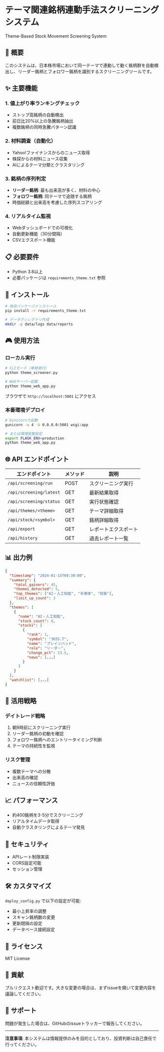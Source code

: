 # テーマ関連銘柄連動手法スクリーニングシステム
Theme-Based Stock Movement Screening System

## 🚀 概要

このシステムは、日本株市場において同一テーマで連動して動く銘柄群を自動検出し、リーダー銘柄とフォロワー銘柄を識別するスクリーニングツールです。

## ✨ 主要機能

### 1. 値上がり率ランキングチェック
- ストップ高銘柄の自動検出
- 前日比20%以上の急騰銘柄抽出
- 複数銘柄の同時急騰パターン認識

### 2. 材料調査（自動化）
- Yahoo!ファイナンスからのニュース取得
- 株探からの材料ニュース収集
- AIによるテーマ分類とクラスタリング

### 3. 銘柄の序列判定
- **リーダー銘柄**: 最も出来高が多く、材料の中心
- **フォロワー銘柄**: 同テーマで追随する銘柄
- 時価総額と出来高を考慮した序列スコアリング

### 4. リアルタイム監視
- Webダッシュボードでの可視化
- 自動更新機能（30分間隔）
- CSVエクスポート機能

## 📋 必要要件

- Python 3.8以上
- 必要パッケージは `requirements_theme.txt` 参照

## 🔧 インストール

```bash
# 依存パッケージインストール
pip install -r requirements_theme.txt

# データディレクトリ作成
mkdir -p data/logs data/reports
```

## 🎮 使用方法

### ローカル実行

```bash
# CLIモード（単発実行）
python theme_screener.py

# Webサーバー起動
python theme_web_app.py
```

ブラウザで `http://localhost:5001` にアクセス

### 本番環境デプロイ

```bash
# Gunicornで起動
gunicorn -w 4 -b 0.0.0.0:5001 wsgi:app

# または環境変数設定
export FLASK_ENV=production
python theme_web_app.py
```

## 🌐 API エンドポイント

| エンドポイント | メソッド | 説明 |
|-------------|---------|------|
| `/api/screening/run` | POST | スクリーニング実行 |
| `/api/screening/latest` | GET | 最新結果取得 |
| `/api/screening/status` | GET | 実行状態確認 |
| `/api/themes/<theme>` | GET | テーマ詳細取得 |
| `/api/stock/<symbol>` | GET | 銘柄詳細取得 |
| `/api/export` | GET | レポートエクスポート |
| `/api/history` | GET | 過去レポート一覧 |

## 📊 出力例

```json
{
  "timestamp": "2024-01-15T09:30:00",
  "summary": {
    "total_gainers": 45,
    "themes_detected": 5,
    "top_themes": ["AI・人工知能", "半導体", "防衛"],
    "limit_up_count": 3
  },
  "themes": [
    {
      "name": "AI・人工知能",
      "stock_count": 8,
      "stocks": [
        {
          "rank": 1,
          "symbol": "3655.T",
          "name": "ブレインパッド",
          "role": "リーダー",
          "change_pct": 23.5,
          "news": [...]
        }
      ]
    }
  ],
  "watchlist": [...]
}
```

## 🎯 活用戦略

### デイトレード戦略
1. 朝9時前にスクリーニング実行
2. リーダー銘柄の初動を確認
3. フォロワー銘柄へのエントリータイミング判断
4. テーマの持続性を監視

### リスク管理
- 複数テーマへの分散
- 出来高の確認
- ニュースの信頼性評価

## 📈 パフォーマンス

- 約400銘柄を3-5分でスクリーニング
- リアルタイムデータ取得
- 自動クラスタリングによるテーマ発見

## 🔐 セキュリティ

- APIレート制限実装
- CORS設定可能
- セッション管理

## 🛠 カスタマイズ

`deploy_config.py` で以下の設定が可能:
- 最小上昇率の調整
- スキャン銘柄数の変更
- 更新間隔の設定
- データベース接続設定

## 📝 ライセンス

MIT License

## 🤝 貢献

プルリクエスト歓迎です。大きな変更の場合は、まずissueを開いて変更内容を議論してください。

## 📧 サポート

問題が発生した場合は、GitHubのissueトラッカーで報告してください。

---

**注意事項**: 本システムは情報提供のみを目的としており、投資判断は自己責任で行ってください。